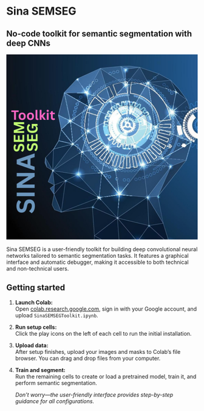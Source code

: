 # Sina SEMSEG
## No-code toolkit for semantic segmentation with deep CNNs
![Sina SEMSEG Logo](SinaSemSegToolkit.png)

Sina SEMSEG is a user-friendly toolkit for building deep convolutional neural networks tailored to semantic segmentation tasks. It features a graphical interface and automatic debugger, making it accessible to both technical and non-technical users. 

## Getting started

1. **Launch Colab:**  
   Open [colab.research.google.com](https://colab.research.google.com), sign in with your Google account, and upload `SinaSEMSEGToolkit.ipynb`.

2. **Run setup cells:**  
   Click the play icons on the left of each cell to run the initial installation.

3. **Upload data:**  
   After setup finishes, upload your images and masks to Colab’s file browser. You can drag and drop files from your computer.

4. **Train and segment:**  
   Run the remaining cells to create or load a pretrained model, train it, and perform semantic segmentation.
   
   _Don’t worry—the user-friendly interface provides step-by-step guidance for all configurations._

